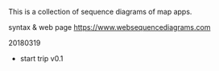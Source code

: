This is a collection of sequence diagrams of map apps.

syntax & web page
https://www.websequencediagrams.com

20180319
- start trip v0.1
